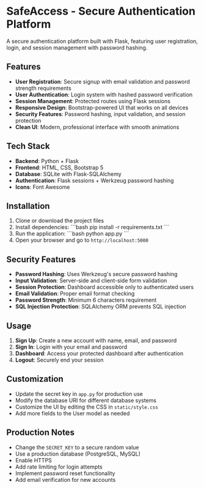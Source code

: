 # SafeAccess - Secure Authentication Platform

A secure authentication platform built with Flask, featuring user registration, login, and session management with password hashing.

## Features

- **User Registration**: Secure signup with email validation and password strength requirements
- **User Authentication**: Login system with hashed password verification
- **Session Management**: Protected routes using Flask sessions
- **Responsive Design**: Bootstrap-powered UI that works on all devices
- **Security Features**: Password hashing, input validation, and session protection
- **Clean UI**: Modern, professional interface with smooth animations

## Tech Stack

- **Backend**: Python + Flask
- **Frontend**: HTML, CSS, Bootstrap 5
- **Database**: SQLite with Flask-SQLAlchemy
- **Authentication**: Flask sessions + Werkzeug password hashing
- **Icons**: Font Awesome

## Installation

1. Clone or download the project files
2. Install dependencies:
   \`\`\`bash
   pip install -r requirements.txt
   \`\`\`
3. Run the application:
   \`\`\`bash
   python app.py
   \`\`\`
4. Open your browser and go to `http://localhost:5000`



## Security Features

- **Password Hashing**: Uses Werkzeug's secure password hashing
- **Input Validation**: Server-side and client-side form validation
- **Session Protection**: Dashboard accessible only to authenticated users
- **Email Validation**: Proper email format checking
- **Password Strength**: Minimum 6 characters requirement
- **SQL Injection Protection**: SQLAlchemy ORM prevents SQL injection

## Usage

1. **Sign Up**: Create a new account with name, email, and password
2. **Sign In**: Login with your email and password
3. **Dashboard**: Access your protected dashboard after authentication
4. **Logout**: Securely end your session



## Customization

- Update the secret key in `app.py` for production use
- Modify the database URI for different database systems
- Customize the UI by editing the CSS in `static/style.css`
- Add more fields to the User model as needed

## Production Notes

- Change the `SECRET_KEY` to a secure random value
- Use a production database (PostgreSQL, MySQL)
- Enable HTTPS
- Add rate limiting for login attempts
- Implement password reset functionality
- Add email verification for new accounts
